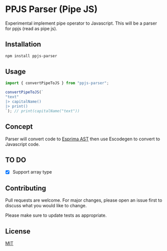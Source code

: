 # PPJS Parser (Pipe JS)

Experimental implement pipe operator to Javascript. This will be a parser for
ppjs (read as pipe js).

## Installation

```bash
npm install ppjs-parser
```

## Usage

```javascript
import { convertPipeToJS } from "ppjs-parser";

convertPipeToJS(`
"text"
|> capitalName()
|> print()
`); // print(capitalName("text"))
```

## Concept

Parser will convert code to [Esprima AST](https://astexplorer.net/) then use Escodegen to convert to Javascript
code.

## TO DO

- [x] Support array type

## Contributing

Pull requests are welcome. For major changes,
please open an issue first to discuss what you would like to change.

Please make sure to update tests as appropriate.

## License

[MIT](https://choosealicense.com/licenses/mit/)
